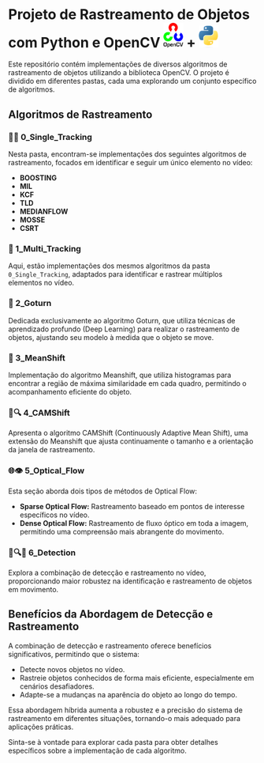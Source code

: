 # Projeto de Rastreamento de Objetos com Python e OpenCV <img src="imagens\readme\Opencv.png" alt="Alt text" width="40"/> + <img src="imagens\readme\Python.svg.png" alt="Alt text" width="40"/>

Este repositório contém implementações de diversos algoritmos de rastreamento de objetos utilizando a biblioteca OpenCV. O projeto é dividido em diferentes pastas, cada uma explorando um conjunto específico de algoritmos.

## Algoritmos de Rastreamento

### 🚶‍♂️ 0_Single_Tracking
Nesta pasta, encontram-se implementações dos seguintes algoritmos de rastreamento, focados em identificar e seguir um único elemento no vídeo:

- **BOOSTING**
- **MIL**
- **KCF**
- **TLD**
- **MEDIANFLOW**
- **MOSSE**
- **CSRT**

### 👥 1_Multi_Tracking
Aqui, estão implementações dos mesmos algoritmos da pasta `0_Single_Tracking`, adaptados para identificar e rastrear múltiplos elementos no vídeo.

### 🔄 2_Goturn
Dedicada exclusivamente ao algoritmo Goturn, que utiliza técnicas de aprendizado profundo (Deep Learning) para realizar o rastreamento de objetos, ajustando seu modelo à medida que o objeto se move.

### 🎯 3_MeanShift
Implementação do algoritmo Meanshift, que utiliza histogramas para encontrar a região de máxima similaridade em cada quadro, permitindo o acompanhamento eficiente do objeto.

### 🔄🔍 4_CAMShift
Apresenta o algoritmo CAMShift (Continuously Adaptive Mean Shift), uma extensão do Meanshift que ajusta continuamente o tamanho e a orientação da janela de rastreamento.

### 🌐👁️ 5_Optical_Flow
Esta seção aborda dois tipos de métodos de Optical Flow:
- **Sparse Optical Flow:** Rastreamento baseado em pontos de interesse específicos no vídeo.
- **Dense Optical Flow:** Rastreamento de fluxo óptico em toda a imagem, permitindo uma compreensão mais abrangente do movimento.

### 🔄🔍👀 6_Detection
Explora a combinação de detecção e rastreamento no vídeo, proporcionando maior robustez na identificação e rastreamento de objetos em movimento.

## Benefícios da Abordagem de Detecção e Rastreamento
A combinação de detecção e rastreamento oferece benefícios significativos, permitindo que o sistema:
- Detecte novos objetos no vídeo.
- Rastreie objetos conhecidos de forma mais eficiente, especialmente em cenários desafiadores.
- Adapte-se a mudanças na aparência do objeto ao longo do tempo.

Essa abordagem híbrida aumenta a robustez e a precisão do sistema de rastreamento em diferentes situações, tornando-o mais adequado para aplicações práticas.

Sinta-se à vontade para explorar cada pasta para obter detalhes específicos sobre a implementação de cada algoritmo.
